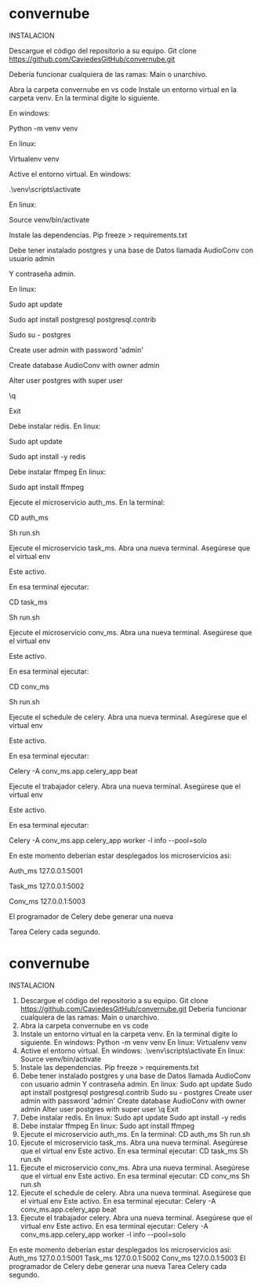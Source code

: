 ﻿# convernube

INSTALACION

 

Descargue el código del repositorio a su equipo.
Git clone https://github.com/CaviedesGitHub/convernube.git

Debería funcionar cualquiera de las ramas: Main o unarchivo.

Abra la carpeta convernube en vs code
Instale un entorno virtual en la carpeta venv.
En la terminal digite lo siguiente.

En windows:

Python -m venv venv

En linux:

Virtualenv venv

Active el entorno virtual.
En windows:

.\venv\scripts\activate

En linux:

Source venv/bin/activate

Instale las dependencias.
Pip freeze > requirements.txt

Debe tener instalado postgres y una base de
Datos llamada AudioConv con usuario admin

Y contraseña admin.

En linux:

Sudo apt update

Sudo apt install postgresql postgresql.contrib

Sudo su - postgres

Create user admin with password 'admin'

Create database AudioConv with owner admin

Alter user postgres with super user

\q

Exit

Debe instalar redis.
En linux:

Sudo apt update

Sudo apt install -y redis

Debe instalar ffmpeg
En linux:

Sudo apt install ffmpeg

Ejecute el microservicio auth_ms.
En la terminal:

CD auth_ms

Sh run.sh

Ejecute el microservicio task_ms.
Abra una nueva terminal. Asegúrese que el virtual env

Este activo.

En esa terminal ejecutar:

CD task_ms

Sh run.sh

Ejecute el microservicio conv_ms.
Abra una nueva terminal. Asegúrese que el virtual env

Este activo.

En esa terminal ejecutar:

CD conv_ms

Sh run.sh

Ejecute el schedule de celery.
Abra una nueva terminal. Asegúrese que el virtual env

Este activo.

En esa terminal ejecutar:

Celery -A conv_ms.app.celery_app beat

Ejecute el trabajador celery.
Abra una nueva terminal. Asegúrese que el virtual env

Este activo.

En esa terminal ejecutar:

Celery -A conv_ms.app.celery_app worker -l info --pool=solo

 

En este momento deberían estar desplegados los microservicios asi:

Auth_ms 127.0.0.1:5001

Task_ms 127.0.0.1:5002

Conv_ms 127.0.0.1:5003

El programador de Celery debe generar una nueva

Tarea Celery cada segundo.

 

# convernube
INSTALACION

1. Descargue el código del repositorio a su equipo.
   Git clone https://github.com/CaviedesGitHub/convernube.git
   Debería funcionar cualquiera de las ramas: Main o unarchivo.
2. Abra la carpeta convernube en vs code
3. Instale un entorno virtual en la carpeta venv.
   En la terminal digite lo siguiente.
   En windows:
      Python -m venv venv
   En linux:
      Virtualenv venv
4. Active el entorno virtual.
   En windows:
      .\venv\scripts\activate 
   En linux:
      Source venv/bin/activate
5. Instale las dependencias.
   Pip freeze > requirements.txt
6. Debe tener instalado postgres y una base de 
   Datos llamada AudioConv con usuario admin 
   Y contraseña admin.
   En linux:
      Sudo apt update
      Sudo apt install postgresql postgresql.contrib
      Sudo su - postgres 
      Create user admin with password 'admin'
      Create database AudioConv with owner admin
      Alter user postgres with super user
      \q
      Exit
7. Debe instalar redis.
    En linux:
       Sudo apt update 
       Sudo apt install -y redis 
8. Debe instalar ffmpeg 
   En linux:
       Sudo apt install ffmpeg
9. Ejecute el microservicio auth_ms.
   En la terminal:
      CD auth_ms
      Sh run.sh
10. Ejecute el microservicio task_ms.
   Abra una nueva terminal. Asegúrese que el virtual env
   Este activo.
   En esa terminal ejecutar:
      CD task_ms
      Sh run.sh
11. Ejecute el microservicio conv_ms.
   Abra una nueva terminal. Asegúrese que el virtual env 
   Este activo.
   En esa terminal ejecutar:
      CD conv_ms
      Sh run.sh
12. Ejecute el schedule de celery.
   Abra una nueva terminal. Asegúrese que el virtual env 
   Este activo.
   En esa terminal ejecutar:
      Celery -A conv_ms.app.celery_app beat
13. Ejecute el trabajador celery.
   Abra una nueva terminal. Asegúrese que el virtual env 
   Este activo.
   En esa terminal ejecutar:
      Celery -A conv_ms.app.celery_app worker -l info --pool=solo

En este momento deberían estar desplegados los microservicios asi:
Auth_ms 127.0.0.1:5001
Task_ms 127.0.0.1:5002
Conv_ms 127.0.0.1:5003
El programador de Celery debe generar una nueva
Tarea Celery cada segundo.

